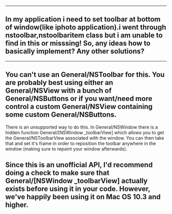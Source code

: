 
----

In my application i need to set toolbar at bottom of window(like iphoto application).i went through nstoolbar,nstoolbaritem class but i am unable to find in this or misssing!
So, any ideas how to basically implement?  Any other solutions?
----
---- 
You can't use an General/NSToolbar for this.  You are probably best using either an General/NSView with a bunch of General/NSButtons or if you want/need more control a custom General/NSView containing some custom General/NSButtons.
---- 
There is an unsupported way to do this.  In General/NSWindow there is a hidden function General/[NSWindow _toolbarView] which allows you to get the General/NSToolbarView associated with the window.  You can then take that and set it's frame in order to reposition the toolbar anywhere in the window (making sure to repaint your window afterwards).

Since this is an unofficial API, I'd recommend doing a check to make sure that General/[NSWindow _toolbarView] actually exists before using it in your code.  However, we've happily been using it on Mac OS 10.3 and higher.
----